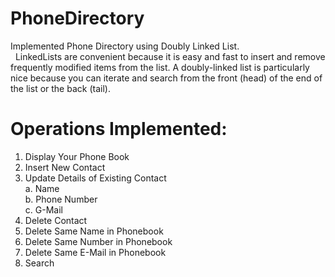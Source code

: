 # PhoneDirectory

Implemented Phone Directory using Doubly Linked List. <br>
  &nbsp; LinkedLists are convenient because it is easy and fast to insert and remove frequently modified items from the list. A doubly-linked list is particularly nice because   you can iterate and search from the front (head) of the end of the list or the back (tail).

# Operations Implemented:

1) Display Your Phone Book
2) Insert New Contact
3) Update Details of Existing Contact <br>
    a. Name <br>
    b. Phone Number <br>
    c. G-Mail <br>
4) Delete Contact
5) Delete Same Name in Phonebook
6) Delete Same Number in Phonebook
7) Delete Same E-Mail in Phonebook
8) Search
